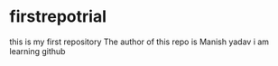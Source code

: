 # firstrepotrial
this is my first repository
The author of this  repo is Manish yadav
i am learning github